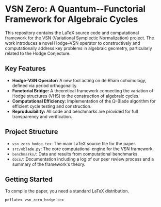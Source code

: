 # VSN Zero: A Quantum--Functorial Framework for Algebraic Cycles

This repository contains the LaTeX source code and computational framework for the VSN (Variational Symplectic Normalization) project. The work introduces a novel Hodge–VSN operator to constructively and computationally address key problems in algebraic geometry, particularly related to the Hodge Conjecture.

## Key Features
- **Hodge–VSN Operator:** A new tool acting on de Rham cohomology, defined via period orthogonality.
- **Functorial Bridge:** A theoretical framework connecting the variation of Hodge structures (VHS) to the construction of algebraic cycles.
- **Computational Efficiency:** Implementation of the Ω–Blade algorithm for efficient cycle testing and construction.
- **Reproducibility:** All code and benchmarks are provided for full transparency and verification.

## Project Structure
- `vsn_zero_hodge.tex`: The main LaTeX source file for the paper.
- `src/oblade.py`: The core computational engine for the VSN framework.
- `benchmarks/`: Data and results from computational benchmarks.
- `docs/`: Documentation including a log of our peer review process and a summary of the framework's theory.

## Getting Started
To compile the paper, you need a standard LaTeX distribution.
```bash
pdflatex vsn_zero_hodge.tex

